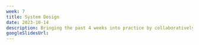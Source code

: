 ```yaml
---
week: 7
title: System Design
date: 2023-10-14
description: Bringing the past 4 weeks into practice by collaboratively solving some system design challenges. We will draw out propose system architectures and discuss the tradeoffs of different design decisions.
googleSlidesUrl:
---
```

